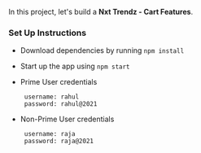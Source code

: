 In this project, let's build a **Nxt Trendz - Cart Features**.
### Set Up Instructions


- Download dependencies by running `npm install`
- Start up the app using `npm start`
- Prime User credentials

  ```
   username: rahul
   password: rahul@2021
  ```

- Non-Prime User credentials

  ```
   username: raja
   password: raja@2021
  ```

